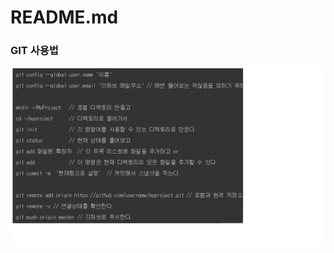 # README.md

### GIT 사용법
![GIT BASIC](https://github.com/JUWON-KEVIN-LEE/JUWONLEE/blob/master/git%20basic%20.png)
